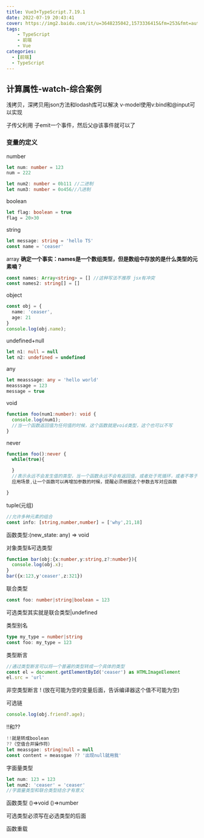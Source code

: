 ```yaml
---
title: Vue3+TypeScript.7.19.1
date: 2022-07-19 20:43:41
cover: https://img2.baidu.com/it/u=3648235042,1573336415&fm=253&fmt=auto&app=138&f=PNG?w=888&h=500
tags:
    - TypeScript
    - 前端
    - Vue
categories:
  - [前端]
  - TypeScript
---
```


## 计算属性-watch-综合案例

浅拷贝，深拷贝用json方法和lodash库可以解决
v-model使用v:bind和@input可以实现

子传父利用 子emit一个事件，然后父@该事件就可以了

### 变量的定义
number
```typescript
let num: number = 123
num = 222

let num2: number = 0b111 //二进制
let num3: number = 0o456//八进制
```
<!-- more -->

boolean
```typescript
let flag: boolean = true
flag = 20>30
```

string
```typescript
let message: string = 'hello TS'
const name = 'ceaser'
```

array
**确定一个事实：names是一个数组类型，但是数组中存放的是什么类型的元素喃？**
```typescript
const names: Array<string> = [] //这种写法不推荐 jsx有冲突
const names2: string[] = []
```

object
```typescript
const obj = {
  name: 'ceaser',
  age: 21
}
console.log(obj.name);
```

undefined+null
```typescript
let n1: null = null
let n2: undefined = undefined
```

any
```typescript
let measssage: any = 'hello world'
measssage = 123
message = true
```

void
```typescript
function foo(num1:number): void {
  console.log(num1);
  //当一个函数返回值为任何值的时候，这个函数就是void类型，这个也可以不写
}
```

never
```typescript
function foo():never {
  while(true){

  }
  //表示永远不会发生值的类型，当一个函数永远不会有返回值，或者处于死循环，或者不等于任何值
  应用场景,让一个函数可以再增加参数的时候，提醒必须根据这个参数去写对应函数

}
```

tuple(元组)
```typescript
//允许多种元素的组合
const info: [string,number,number] = ['why',21,18]
```

函数类型:(new_state: any) => void

对象类型&可选类型
```typescript
function bar(obj:{x:number,y:string,z?:number}){
  console.log(obj.x);
}
bar({x:123,y'ceaser',z:321})
```

联合类型
```typescript
const foo: number|string|boolean = 123
```
可选类型其实就是联合类型|undefined

类型别名
```typescript
type my_type = number|string
const foo: my_type = 123
```

类型断言
```typescript
//通过类型断言可以将一个普遍的类型转成一个具体的类型
const el = document.getElementById('ceaser') as HTMLImageElement
el.src = 'url'
```
非空类型断言  ! (放在可能为空的变量后面，告诉编译器这个值不可能为空)


可选链
```typescript
console.log(obj.friend?.age);

```

!!和??
```typescript
!!就是转成boolean
??（空值合并操作符）
let meassgae: string|null = null
const content = meassgae ?? '出现null就用我'
```

字面量类型
```typescript
let num: 123 = 123
let num2: 'ceaser' = 'ceaser'
//字面量类型和联合类型结合才有意义
```

函数类型
()=>void
()=>number

可选类型必须写在必选类型的后面


函数重载

